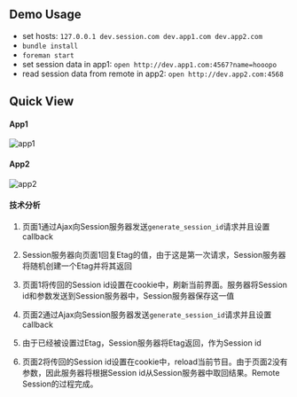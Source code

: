 ## Demo Usage

* set hosts: `127.0.0.1 dev.session.com dev.app1.com dev.app2.com`
* `bundle install`
* `foreman start`
* set session data in app1: `open http://dev.app1.com:4567?name=hooopo`
* read session data from remote in app2: `open http://dev.app2.com:4568`

## Quick View

#### App1
![app1](http://i.imgur.com/4i5gLyU.jpg)

#### App2
![app2](http://i.imgur.com/D8w52Kp.jpg)

#### 技术分析

1. 页面1通过Ajax向Session服务器发送`generate_session_id`请求并且设置callback
2. Session服务器向页面1回复Etag的值，由于这是第一次请求，Session服务器将随机创建一个Etag并将其返回
3. 页面1将传回的Session id设置在cookie中，刷新当前界面。服务器将Session id和参数发送到Session服务器中，Session服务器保存这一值

4. 页面2通过Ajax向Session服务器发送`generate_session_id`请求并且设置callback
5. 由于已经被设置过Etag，Session服务器将Etag返回，作为Session id
6. 页面2将传回的Session id设置在cookie中，reload当前节目。由于页面2没有参数，因此服务器将根据Session id从Session服务器中取回结果。Remote Session的过程完成。

